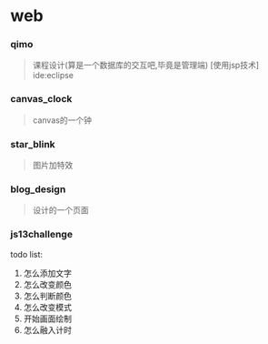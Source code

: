 # web

### qimo
> 课程设计(算是一个数据库的交互吧,毕竟是管理端) [使用jsp技术]   ide:eclipse

### canvas_clock
> canvas的一个钟

### star_blink
> 图片加特效

### blog_design
> 设计的一个页面
### js13challenge
todo list:

1. 怎么添加文字
2. 怎么改变颜色
3. 怎么判断颜色
4. 怎么改变模式
5. 开始画面绘制
6. 怎么融入计时
